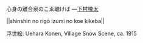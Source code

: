 心身の離合泉のこゑ聴けば
—[下村槐太](https://ja.wikipedia.org/wiki/下村槐太)

||shinshin no rigō izumi no koe kikeba||

浮世絵: Uehara Konen, Village Snow Scene, ca. 1915